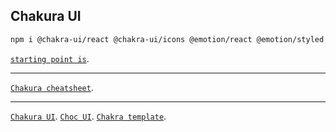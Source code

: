 ## Chakura UI

```bash
npm i @chakra-ui/react @chakra-ui/icons @emotion/react @emotion/styled framer-motion react-icons @chakra-ui/next
```

[`starting point is`](https://chakra-ui.com/getting-started#framework-guide).

***

[`Chakura cheatsheet`](https://chakra-ui-cheatsheet.vercel.app/).

***

[`Chakura UI`](https://chakra-ui.com/docs/components).
[`Choc UI`](https://choc-ui.com/).
[`Chakra template`](https://chakra-templates.dev/components/cards).
